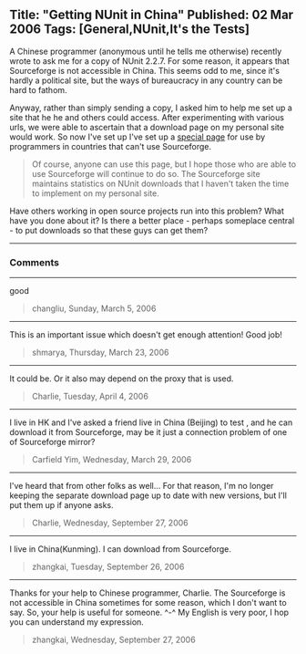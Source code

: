 Title: "Getting NUnit in China"
Published: 02 Mar 2006
Tags: [General,NUnit,It's the Tests]
---
A Chinese programmer (anonymous until he tells me otherwise) recently wrote to ask me for a copy of NUnit 2.2.7. For some reason, it appears that Sourceforge is not accessible in China. This seems odd to me, since it's hardly a political site, but the ways of bureaucracy in any country can be hard to fathom.

<!--more-->
Anyway, rather than simply sending a copy, I asked him to help me set up a site that he he and others could access. After experimenting with various urls, we were able to ascertain that a download page on my personal site would work. So now I've set up I've set up a <a href="http://charliepoole.org/?p=downloads">special page</a> for use by programmers in countries that can't use Sourceforge.

>Of course, anyone can use this page, but I hope those who are able to use Sourceforge will continue to do so. The Sourceforge site maintains statistics on NUnit downloads that I haven't taken the time to implement on my personal site.

Have others working in open source projects run into this problem? What have you done about it? Is there a better place - perhaps someplace central - to put downloads so that these guys can get them?

---

### Comments

---

good
>changliu, Sunday, March 5, 2006

---

This is an important issue which doesn't get enough attention! Good job!
>shmarya, Thursday, March 23, 2006

---

It could be. Or it also may depend on the proxy that is used.
>Charlie, Tuesday, April 4, 2006

---

I live in HK and I've asked a friend live in China (Beijing) to test , and he can download it from Sourceforge, may be it just a connection problem of one of Sourceforge mirror?
>Carfield Yim, Wednesday, March 29, 2006

---

I've heard that from other folks as well... For that reason, I'm no longer keeping the separate download page up to date with new versions, but I'll put them up if anyone asks.
>Charlie, Wednesday, September 27, 2006

---

I live in China(Kunming). I can download from Sourceforge.
>zhangkai, Tuesday, September 26, 2006

---

Thanks for your help to Chinese programmer, Charlie.
The Sourceforge is not accessible in China sometimes for some reason,  which I don't want to say.
So, your help is useful for someone.
^-^
My English is very poor, I hop you can understand my expression.
>zhangkai, Wednesday, September 27, 2006
